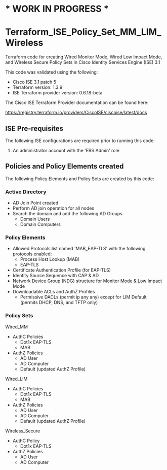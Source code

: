 # * WORK IN PROGRESS *

# Terraform_ISE_Policy_Set_MM_LIM_Wireless
Terraform code for creating Wired Monitor Mode, Wired Low Impact Mode, and Wireless Secure Policy Sets in Cisco Identity Services Engine (ISE) 3.1

This code was validated using the following:
 - Cisco ISE 3.1 patch 5
 - Terraform version: 1.3.9
 - ISE Terraform provider version: 0.6.18-beta
 
The Cisco ISE Terraform Provider documentation can be found here:

https://registry.terraform.io/providers/CiscoISE/ciscoise/latest/docs

## ISE Pre-requisites
The following ISE configurations are required prior to running this code:

1. An administrator account with the 'ERS Admin' role

## Policies and Policy Elements created
The following Policy Elements and Policy Sets are created by this code:

### Active Directory
 - AD Join Point created
 - Perform AD join operation for all nodes
 - Search the domain and add the following AD Groups
   - Domain Users
   - Domain Computers

### Policy Elements

 - Allowed Protocols list named 'MAB_EAP-TLS' with the following protocols enabled:
   - Process Host Lookup (MAB)
   - EAP-TLS
 - Certificate Authentication Profile (for EAP-TLS)
 - Identity Source Sequence with CAP & AD
 - Network Device Group (NDG) structure for Monitor Mode & Low Impact Mode
 - Downloadable ACLs and AuthZ Profiles
   - Permissive DACLs (permit ip any any) except for LIM Default (permits DHCP, DNS, and TFTP only)

### Policy Sets

Wired_MM
 - AuthC Policies
   - Dot1x EAP-TLS
   - MAB
 - AuthZ Policies
   - AD User
   - AD Computer
   - Default (updated AuthZ Profile)

Wired_LIM
 - AuthC Policies
   - Dot1x EAP-TLS
   - MAB
 - AuthZ Policies
   - AD User
   - AD Computer
   - Default (updated AuthZ Profile)
   
Wireless_Secure
 - AuthC Policy
   - Dot1x EAP-TLS
 - AuthZ Policies
   - AD User
   - AD Computer
